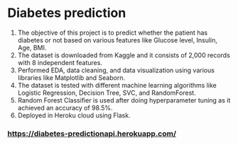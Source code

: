 # Diabetes prediction

1. The objective of this project is to predict whether the patient has diabetes or not based on various features like Glucose level, Insulin, Age, BMI.
2. The dataset is downloaded from Kaggle and it consists of 2,000 records with 8 independent features.
3. Performed EDA, data cleaning, and data visualization using various libraries like Matplotlib and Seaborn.
4. The dataset is tested with different machine learning algorithms like Logistic Regression, Decision Tree, SVC, and RandomForest.
5. Random Forest Classifier is used after doing hyperparameter tuning as it achieved an accuracy of 98.5%.
6. Deployed in Heroku cloud using Flask. 

### https://diabetes-predictionapi.herokuapp.com/






